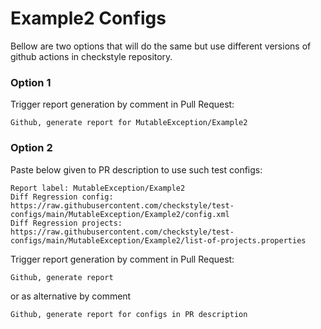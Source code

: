 # Example2 Configs

Bellow are two options that will do the same but use different versions
of github actions in checkstyle repository.


### Option 1
Trigger report generation by comment in Pull Request:
```
Github, generate report for MutableException/Example2
```

### Option 2

Paste below given to PR description to use such test configs:
```
Report label: MutableException/Example2
Diff Regression config: https://raw.githubusercontent.com/checkstyle/test-configs/main/MutableException/Example2/config.xml
Diff Regression projects: https://raw.githubusercontent.com/checkstyle/test-configs/main/MutableException/Example2/list-of-projects.properties
```

Trigger report generation by comment in Pull Request:
```
Github, generate report
```
or as alternative by comment
```
Github, generate report for configs in PR description
```
